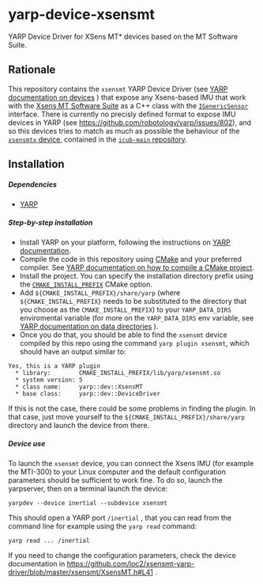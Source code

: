 # yarp-device-xsensmt
YARP Device Driver for XSens MT* devices based on the MT Software Suite. 

## Rationale
This repository contains the `xsensmt` YARP Device Driver (see [YARP documentation on devices](http://www.yarp.it/note_devices.html) ) that expose any Xsens-based IMU that work 
with the [Xsens MT Software Suite](https://www.xsens.com/mt-software-suite) as a C++ class with the [`IGenericSensor`](http://www.yarp.it/classyarp_1_1dev_1_1IGenericSensor.html) interface.
There is currently no precisly defined format to expose IMU devices in YARP (see https://github.com/robotology/yarp/issues/802), and so this devices tries to match 
as much as possible the behaviour of the [`xsensmtx` device](https://github.com/robotology/icub-main/tree/master/src/libraries/icubmod/xsensmtx), contained in the [`icub-main` repository](https://github.com/robotology/icub-main). 

## Installation

##### Dependencies
- [YARP](https://github.com/robotology/yarp)

##### Step-by-step installation
* Install YARP on your platform, following the instructions on [YARP documentation](http://www.yarp.it/install.html). 
* Compile the code in this repository using [CMake](https://cmake.org/) and your preferred compiler. See [YARP documentation on how to compile a CMake project](http://www.yarp.it/using_cmake.html).
* Install the project. You can specify the installation directory prefix using the [`CMAKE_INSTALL_PREFIX`](https://cmake.org/cmake/help/v3.0/variable/CMAKE_INSTALL_PREFIX.html) CMake option.
* Add `${CMAKE_INSTALL_PREFIX}/share/yarp` (where `${CMAKE_INSTALL_PREFIX}` needs to be substituted to the directory that you choose as the `CMAKE_INSTALL_PREFIX`) to your `YARP_DATA_DIRS` enviromental variable (for more on the `YARP_DATA_DIRS` env variable, see [YARP documentation on data directories](http://www.yarp.it/yarp_data_dirs.html) ). 
* Once you do that, you should be able to find the `xsensmt` device compiled by this repo using the command `yarp plugin xsensmt`, which should have an output similar to:
~~~
Yes, this is a YARP plugin
  * library:        CMAKE_INSTALL_PREFIX/lib/yarp/xsensmt.so
  * system version: 5
  * class name:     yarp::dev::XsensMT
  * base class:     yarp::dev::DeviceDriver
~~~
If this is not the case, there could be some problems in finding the plugin. In that case, just move yourself to the `${CMAKE_INSTALL_PREFIX}/share/yarp` directory and launch the device from there.

##### Device use 
To launch the `xsensmt` device, you can connect the Xsens IMU (for example the MTI-300) to your Linux computer and the default configuration parameters should be sufficient to work fine.
To do so, launch the yarpserver, then on a terminal launch the device:
~~~
yarpdev --device inertial --subdevice xsensmt
~~~
This should open a YARP port `/inertial` , that you can read from the command line for example using the `yarp read` command:
~~~
yarp read ... /inertial
~~~
If you need to change the configuration parameters, check the device documentation in https://github.com/loc2/xsensmt-yarp-driver/blob/master/xsensmt/XsensMT.h#L41 .
